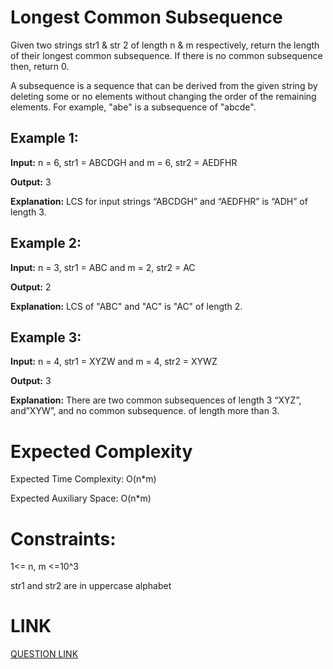 # Longest Common Subsequence

Given two strings str1 & str 2 of length n & m respectively, return the length of their longest common subsequence. If there is no common subsequence then, return 0. 

A subsequence is a sequence that can be derived from the given string by deleting some or no elements without changing the order of the remaining elements. For example, "abe" is a subsequence of "abcde".

## Example 1:

**Input:** n = 6, str1 = ABCDGH and m = 6, str2 = AEDFHR

**Output:** 3

**Explanation:** LCS for input strings “ABCDGH” and “AEDFHR” is “ADH” of length 3.

## Example 2:

**Input:** n = 3, str1 = ABC and m = 2, str2 = AC

**Output:** 2

**Explanation:** LCS of "ABC" and "AC" is "AC" of length 2.

## Example 3:

**Input:** n = 4, str1 = XYZW and m = 4, str2 = XYWZ

**Output:** 3

**Explanation:** There are two common subsequences of length 3 “XYZ”, and”XYW”, and no common subsequence. of length more than 3.

# Expected Complexity
Expected Time Complexity: O(n*m)

Expected Auxiliary Space: O(n*m)

# Constraints:
1<= n, m <=10^3

str1 and str2 are in uppercase alphabet

# LINK
[QUESTION LINK](https://www.geeksforgeeks.org/problems/longest-common-subsequence-1587115620/1?itm_source=geeksforgeeks&itm_medium=article&itm_campaign=practice_card)
